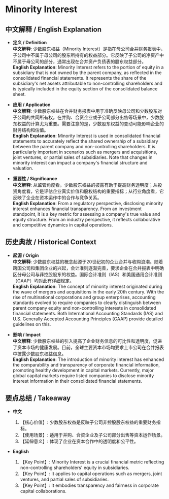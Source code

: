 # Minority Interest

## 中文解释 / English Explanation

* **定义 / Definition**  
  **中文解释**: 少数股东权益（Minority Interest）是指在母公司合并财务报表中，子公司中不属于母公司的股东所持有的权益部分。它反映了子公司的净资产中不属于母公司的部分，通常出现在合并资产负债表的股东权益部分。  
  **English Explanation**: Minority Interest refers to the portion of equity in a subsidiary that is not owned by the parent company, as reflected in the consolidated financial statements. It represents the share of the subsidiary's net assets attributable to non-controlling shareholders and is typically included in the equity section of the consolidated balance sheet.

* **应用 / Application**  
  **中文解释**: 少数股东权益在合并财务报表中用于准确反映母公司和少数股东对子公司的共同所有权。在并购、合资企业或子公司部分出售等场景中，少数股东权益的计算尤为重要。需要注意的是，少数股东权益的变动可能影响企业的财务结构和估值。  
  **English Explanation**: Minority Interest is used in consolidated financial statements to accurately reflect the shared ownership of a subsidiary between the parent company and non-controlling shareholders. It is particularly important in scenarios such as mergers and acquisitions, joint ventures, or partial sales of subsidiaries. Note that changes in minority interest can impact a company's financial structure and valuation.

* **重要性 / Significance**  
  **中文解释**: 从监管角度看，少数股东权益的披露有助于提高财务透明度；从投资角度看，它是评估企业真实价值和股权结构的重要指标；从行业角度看，它反映了企业在资本运作中的合作与竞争关系。  
  **English Explanation**: From a regulatory perspective, disclosing minority interest enhances financial transparency. From an investment standpoint, it is a key metric for assessing a company's true value and equity structure. From an industry perspective, it reflects collaborative and competitive dynamics in capital operations.

## 历史典故 / Historical Context

* **起源 / Origin**  
  **中文解释**: 少数股东权益的概念起源于20世纪初的企业合并与收购浪潮。随着跨国公司和集团企业的兴起，会计准则逐渐完善，要求企业在合并报表中明确区分母公司与非控股股东的权益。国际会计准则（IAS）和美国通用会计准则（GAAP）均对此有详细规定。  
  **English Explanation**: The concept of minority interest originated during the wave of mergers and acquisitions in the early 20th century. With the rise of multinational corporations and group enterprises, accounting standards evolved to require companies to clearly distinguish between parent company equity and non-controlling interests in consolidated financial statements. Both International Accounting Standards (IAS) and U.S. Generally Accepted Accounting Principles (GAAP) provide detailed guidelines on this.

* **影响 / Impact**  
  **中文解释**: 少数股东权益的引入提高了企业财务信息的可比性和透明度，促进了资本市场的健康发展。目前，全球主要资本市场均要求上市公司在合并报表中披露少数股东权益信息。  
  **English Explanation**: The introduction of minority interest has enhanced the comparability and transparency of corporate financial information, promoting healthy development in capital markets. Currently, major global capital markets require listed companies to disclose minority interest information in their consolidated financial statements.

## 要点总结 / Takeaway

* **中文**  
  1. 【核心价值】: 少数股东权益是反映子公司非控股股东权益的重要财务指标。  
  2. 【使用场景】: 适用于并购、合资企业及子公司部分出售等资本运作场景。  
  3. 【延伸意义】: 体现了企业在资本合作中的透明度和公平性。

* **English**  
  1. 【Key Point】: Minority Interest is a crucial financial metric reflecting non-controlling shareholders' equity in subsidiaries.  
  2. 【Key Point】: It applies to capital operations such as mergers, joint ventures, and partial sales of subsidiaries.  
  3. 【Key Point】: It embodies transparency and fairness in corporate capital collaborations.